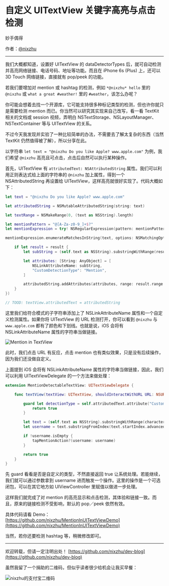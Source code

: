 
# 自定义 UITextView 关键字高亮与点击检测

妙手偶得

作者：[@nixzhu](https://twitter.com/nixzhu)

---

我们大概都知道，设置好 UITextView 的 dataDetectorTypes 后，就可自动检测并高亮网络链接、电话号码、地址等功能。而且在 iPhone 6s (Plus) 上，还可以 3D Touch 网络链接，直接就有 pop/peek 的功能。

若我们要增加对 mention 或 hashtag 的检测，例如 `*@nixzhu* hello` 里的 `@nixzhu` 或 `what a great #weather!` 里的 `#weather`，该怎么办呢？

你可能会想着去找一个开源库，它可能支持很多种标记类型的检测，但也许你就只是需要检测 mention 而已。你当然可以研究其实现来自己改写，看一看 TextKit 相关的文档或 session 视频，弄明白 NSTextStorage、NSLayoutManager、NSTextContainer 等与 UITextView 的关系。

不过今天我发现并实验了一种比较简单的办法，不需要去了解太复杂的东西（当然 TextKit 仍然值得被了解），所以分享在此。

以字符串 `let text = "@nixzhu Do you like Apple? www.apple.com"` 为例，我们希望 `@nixzhu` 高亮且可点击，点击后自然可以执行某种操作。

首先，UITextView 有 `attributedText: NSAttributedString` 属性。我们可以利用正则表达式给上面的字符串的 `@nixzhu` 加上属性，得到一个 NSAttributedString 再设置给 UITextView，这样高亮就很好实现了。代码大概如下：

``` swift
let text = "@nixzhu Do you like Apple? www.apple.com"

let attributedString = NSMutableAttributedString(string: text)

let textRange = NSMakeRange(0, (text as NSString).length)

let mentionPattern = "@[A-Za-z0-9_]+$?"
let mentionExpression = try! NSRegularExpression(pattern: mentionPattern, options: NSRegularExpressionOptions())

mentionExpression.enumerateMatchesInString(text, options: NSMatchingOptions(), range: textRange, usingBlock: { result, flags, stop in

    if let result = result {
        let subString = (self.text as NSString).substringWithRange(result.range)

        let attributes: [String: AnyObject] = [
            NSLinkAttributeName: subString,
            "CustomDetectionType": "Mention",
        ]

        attributedString.addAttributes(attributes, range: result.range )
    }
})

// TOOD: textView.attributedText = attributedString
```

这里我们给符合模式的子字符串添加上了 NSLinkAttributeName 属性和一个自定义检测属性。如果你将 UITextView 的 URL 检测打开，你可以看到 `@nixzhu` 与 `www.apple.com` 都有了颜色和下划线。也就是说，iOS 会将有 NSLinkAttributeName 属性的字符串当做链接。

![Mention in TextView](https://raw.githubusercontent.com/nixzhu/dev-blog/master/images/mention_textview.png)

此时，我们点击 URL 有反应，点击 mention 也有类似效果，只是没有后续操作，因为我们还没做自定义。

上面提到 iOS 会将有 NSLinkAttributeName 属性的字符串当做链接，因此，我们可以利用 UITextViewDelegate 的一个方法来做处理：

``` swift
extension MentionDetectableTextView: UITextViewDelegate {

    func textView(textView: UITextView, shouldInteractWithURL URL: NSURL, inRange characterRange: NSRange) -> Bool {

        guard let detectionType = self.attributedText.attribute("CustomDetectionType", atIndex: characterRange.location, effectiveRange: nil) as? String where detectionType == "Mention" else {
            return true
        }

        let text = (self.text as NSString).substringWithRange(characterRange)
        let username = text.substringFromIndex(text.startIndex.advancedBy(1))

        if !username.isEmpty {
            tapMentionAction?(username: username)
        }

        return true
    }
}
```

先 guard 看看是否是自定义的类型，不然直接返回 true 让系统处理。若能继续，我们就可以通过参数拿到 username 进而触发一个操作。这里的操作是一个可选闭包，可以在其它地方如 UIViewController 里赋值以做进一步处理。

这样我们就完成了对 mention 的高亮显示和点击检测，其体验和链接一致。而且，原来的链接检测不受影响，默认的 pop／peek 依然有效。

具体代码请看 Demo：[https://github.com/nixzhu/MentionInUITextViewDemo](https://github.com/nixzhu/MentionInUITextViewDemo)

当然，若你还要检测 hashtag 等，稍微修改即可。

---

欢迎转载，但请一定注明出处！ [https://github.com/nixzhu/dev-blog](https://github.com/nixzhu/dev-blog)

虽然我留了一个捐助的二维码，但似乎读者很少给机会让我买早餐：

![nixzhu的支付宝二维码](https://github.com/nixzhu/dev-blog/raw/master/images/nixzhu_alipay.png)
